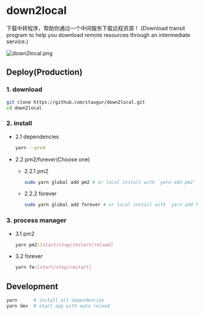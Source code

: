 # down2local

下载中转程序，帮助你通过一个中间服务下载远程资源！
(Download transit program to help you download remote resources through an intermediate service.)

![down2local.png](https://static.saintic.com/picbed/staugur/2020/10/29/down2local.png!/fw/600)

## Deploy(Production)

### 1. download

```bash
git clone https://github.com/staugur/down2local.git
cd down2local
```

### 2. install

- 2.1 dependencies

  ```bash
  yarn --prod
  ```

- 2.2 pm2/forever(Choose one)

  - 2.2.1 pm2

    ```bash
    sudo yarn global add pm2 # or local install with `yarn add pm2`
    ```

  - 2.2.2 forever

    ```bash
    sudo yarn global add forever # or local install with `yarn add forever`
    ```

### 3. process manager

- 3.1 pm2

  ```bash
  yarn pm2:[start/stop/restart/reload]
  ```

- 3.2 forever

  ```bash
  yarn fe:[start/stop/restart]
  ```

## Development

```bash
yarn      # install all dependencies
yarn dev  # start app with auto reload
```
